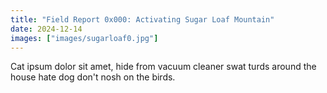 ```yaml
---
title: "Field Report 0x000: Activating Sugar Loaf Mountain"
date: 2024-12-14
images: ["images/sugarloaf0.jpg"]
---
```


Cat ipsum dolor sit amet, hide from vacuum cleaner swat turds around the house hate dog don't nosh on the birds.

